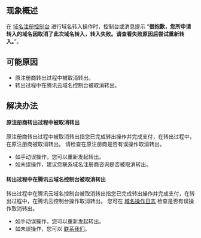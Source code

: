 
## 现象概述
在 [域名注册控制台](https://console.cloud.tencent.com/domain/mydomain) 进行域名转入操作时，控制台或消息提示 “**很抱歉，您所申请转入的域名因取消了此次域名转入，转入失败。请查看失败原因后尝试重新转入。**”。

## 可能原因
- 原注册商转出过程中被取消转出。
- 转出过程中在腾讯云域名控制台被取消转出。


## 解决办法
#### 原注册商转出过程中被取消转出
原注册商转出过程中被取消转出指您已完成转出操作并完成支付，在转出过程中，在原注册商被取消转出。
请检查在原注册商是否有误操作取消转出。
- 如手动误操作，您可以重新发起转出。
- 如未误操作，建议您联系域名注册商咨询是否被取消转出。


#### 转出过程中在腾讯云域名控制台被取消转出
转出过程中在腾讯云域名控制台被取消转出指您已完成转出操作并完成支付，在转出过程中，在腾讯云控制台操作取消转出。
您可在 [域名操作日志](https://console.cloud.tencent.com/domain/logs) 检查是否有误操作取消转出。
- 如手动误操作，您可以重新发起转出。
- 如未误操作，您可以 [联系我们](https://cloud.tencent.com/online-service?source=PRESALE&from=doc_242)。







